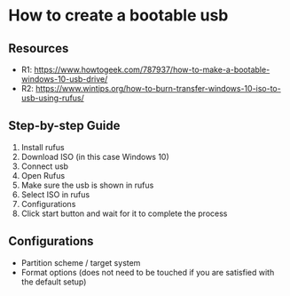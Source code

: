 # How to create a bootable usb

## Resources

- R1: https://www.howtogeek.com/787937/how-to-make-a-bootable-windows-10-usb-drive/
- R2: https://www.wintips.org/how-to-burn-transfer-windows-10-iso-to-usb-using-rufus/

## Step-by-step Guide

1. Install rufus
2. Download ISO (in this case Windows 10)
3. Connect usb
4. Open Rufus
5. Make sure the usb is shown in rufus
6. Select ISO in rufus
7. Configurations
8. Click start button and wait for it to complete the process

## Configurations
- Partition scheme / target system
- Format options (does not need to be touched if you are satisfied with the default setup)
